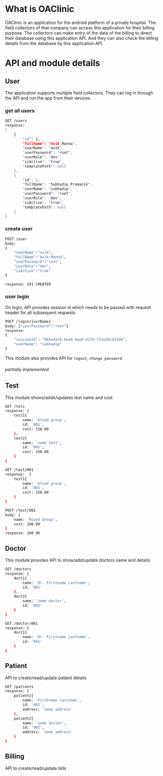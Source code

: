 # What is OAClinic
OAClinic is an application for the android platform of a private hospital. The field collectors of that company can access this application for their billing purpose. The collectors can make entry of the data of the billing to direct their database using this application API. And they can also check the billing details from the database by this application API.

# API and module details
## User
The application supports multiple field collectors. They can log in through the API and run the app from their devices.

### get all users
```sh
GET /users
response: 
[
    {
        "id": 1,
        "fullName": "Avik Manna",
        "userName": "avik",
        "userPassword": "root",
        "userRole": "dev",
        "isActive": "true",
        "templatePath": null
    },
    {
        "id": 2,
        "fullName": "Subhadip Pramanik",
        "userName": "subhadip",
        "userPassword": "root",
        "userRole": "dev",
        "isActive": "true",
        "templatePath": null
    }
]
```
### create user
```sh
POST /user
body:
{
	"userName":"avik",
	"fullName":"Avik Manna",
	"userPassword":"root",
	"userRole":"dev",
	"isActive":"true"
}

response: 201 CREATED
```
### user login
On login, API provides session id which needs to be passed with request header for all subsequent requests.
```sh
POST /login/{usrName} 
body: {"userPassword":"root"}
response: 
{
    "sessionId": "995eda70-bea9-4ae0-b1fb-721e30cd24d8",
    "userName": "subhadip"
}
```
This module also provides API for `logout`, `change password` 
###### partially implemented 
## Test
This module shows/adds/updates test name and cost
```sh
GET /tets
response: {
    test1{
        name: 'blood group',
        id: '001',
        cost: 150.00
    },
    test2{
        name: 'some test',
        id: '002',
        cost: 250.00
    }
}

GET /test/001
response:  {
    test1{
        name: 'blood group',
        id: '001',
        cost: 150.00
    }
}

POST /test/001
body: {
    name: 'Blood Group',
    cost: 100.00
}
response: 200 OK
```

## Doctor
This module provides API to show/add/update doctors name and details
```sh
GET /doctors
response: {
    doct1{
        name: 'Dr. Firstname Lastname',
        id: '001'
    },
    doct2{
        name: 'some doctor',
        id: '002'
    }
}

GET /doctor/001
response: {
    doct1{
        name: 'Dr. Firstname Lastname',
        id: '001'
    }
}
```

## Patient
API to create/read/update patient details
```sh
GET /patients
response: {
    patient1{
        name: 'Firstname Lastname',
        id: '001',
        address: 'some address'
    },
    patient2{
        name: 'some doctor',
        id: '002',
        address: 'some address'
    }
}
```

## Billing
API to create/read/update bills

